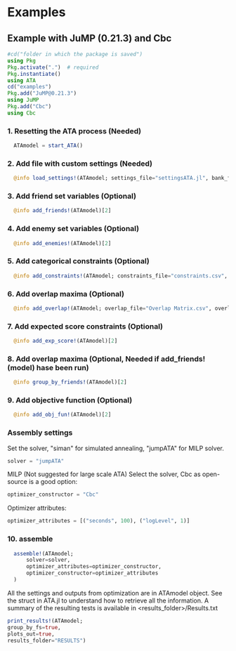 # Examples

## Example with JuMP (0.21.3) and Cbc


```julia
#cd("folder in which the package is saved")
using Pkg
Pkg.activate(".")  # required
Pkg.instantiate()
using ATA
cd("examples")
Pkg.add("JuMP@0.21.3")
using JuMP
Pkg.add("Cbc")
using Cbc
```

### 1. Resetting the ATA process (Needed)

```julia
  ATAmodel = start_ATA()
```

### 2. Add file with custom settings (Needed)
```julia
  @info load_settings!(ATAmodel; settings_file="settingsATA.jl", bank_file="data/bank.csv", bank_delim=";")[2]
```

### 3. Add friend set variables (Optional)
```julia
  @info add_friends!(ATAmodel)[2]
```

### 4. Add enemy set variables (Optional)
```julia
  @info add_enemies!(ATAmodel)[2]
```

### 5. Add categorical constraints (Optional)
```julia
  @info add_constraints!(ATAmodel; constraints_file="constraints.csv", constraints_delim=";")[2]
```

### 6. Add overlap maxima (Optional)
```julia
  @info add_overlap!(ATAmodel; overlap_file="Overlap Matrix.csv", overlap_delim=";")[2]
```

### 7. Add expected score constraints (Optional)
```julia
  @info add_exp_score!(ATAmodel)[2]
```

### 8. Add overlap maxima (Optional, Needed if add_friends!(model) hase been run)
```julia
  @info group_by_friends!(ATAmodel)[2]
```

### 9. Add objective function (Optional)
```julia
  @info add_obj_fun!(ATAmodel)[2] 
```

### Assembly settings

Set the solver, "siman" for simulated annealing, "jumpATA" for MILP solver.
```julia
solver = "jumpATA"
```

MILP (Not suggested for large scale ATA)
Select the solver, Cbc as open-source is a good option:
```julia
optimizer_constructor = "Cbc"
```

Optimizer attributes:
```julia
optimizer_attributes = [("seconds", 100), ("logLevel", 1)]
```

### 10. assemble
```julia
  assemble!(ATAmodel;
      solver=solver,
      optimizer_attributes=optimizer_constructor,
      optimizer_constructor=optimizer_attributes
  )
```


All the settings and outputs from optimization are in ATAmodel object.
See the struct in ATA.jl to understand how to retrieve all the information.
A summary of the resulting tests is available in <results_folder>/Results.txt

```julia
print_results!(ATAmodel;
group_by_fs=true,
plots_out=true,
results_folder="RESULTS")
```

